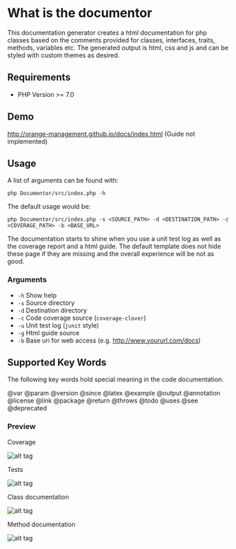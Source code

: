 # What is the documentor

This documentation generator creates a html documentation for php classes based on the comments provided for classes, interfaces, traits, methods, variables etc. The generated output is html, css and js and can be styled with custom themes as desired.

## Requirements

* PHP Version >= 7.0

## Demo

http://orange-management.github.io/docs/index.html (Guide not implemented)

## Usage

A list of arguments can be found with:

```
php Documentor/src/index.php -h
```

The default usage would be:

```
php Documentor/src/index.php -s <SOURCE_PATH> -d <DESTINATION_PATH> -c <COVERAGE_PATH> -b <BASE_URL>
```

The documentation starts to shine when you use a unit test log as well as the coverage report and a html guide. The default template does not hide these page if they are missing and the overall experience will be not as good.

### Arguments

* `-h` Show help
* `-s` Source directory
* `-d` Destination directory
* `-c` Code coverage source (`coverage-clover`)
* `-u` Unit test log (`junit` style)
* `-g` Html guide source
* `-b` Base uri for web access (e.g. http://www.yoururl.com/docs)

## Supported Key Words

The following key words hold special meaning in the code documentation.

@var @param @version @since @latex @example @output @annotation @license @link @package @return @throws @todo @uses @see @deprecated

### Preview

Coverage

![alt tag](https://raw.githubusercontent.com/Orange-Management/Documentor/master/img/coverage.png)

Tests

![alt tag](https://raw.githubusercontent.com/Orange-Management/Documentor/master/img/test.png)

Class documentation

![alt tag](https://raw.githubusercontent.com/Orange-Management/Documentor/master/img/class.png)

Method documentation

![alt tag](https://raw.githubusercontent.com/Orange-Management/Documentor/master/img/method.png)
